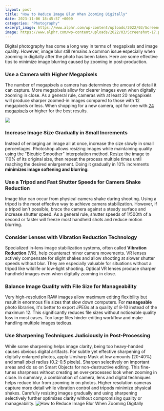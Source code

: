 ```yaml
---
layout: post
title: "How to Reduce Image Blur When Zooming Digitally"
date: 2023-11-06 18:45:57 +0000
categories: "Photography"
excerpt_image: https://www.alphr.com/wp-content/uploads/2022/03/Screenshot-17.png
image: https://www.alphr.com/wp-content/uploads/2022/03/Screenshot-17.png
---
```


Digital photography has come a long way in terms of megapixels and image quality. However, image blur still remains a common issue especially when zooming in digitally after the photo has been taken. Here are some effective tips to minimize image blurring caused by zooming in post-production.
### Use a Camera with Higher Megapixels
The number of megapixels a camera has determines the amount of detail it can capture. More megapixels allow for clearer images even when digitally zooming in close. As a general rule, cameras with at least 20 megapixels will produce sharper zoomed-in images compared to those with 12 megapixels or less. When shopping for a new camera, opt for one with [24 megapixels](https://fistore.mysenprints.com/collection/alaimo) or higher for the best results.

![](https://cdn.nerdschalk.com/wp-content/uploads/2020/06/background-blur-effect-on-zoom-7-a.png)
### Increase Image Size Gradually in Small Increments  
Instead of enlarging an image all at once, increase the size slowly in small percentages. Photoshop allows resizing images while maintaining quality using the "Bicubic Smoother" interpolation method. Resize the image to 110% of its original size, then repeat the process multiple times until reaching the desired enlargement. Doing it gradually in 10% increments **minimizes image softening and blurring**.
### Use a Tripod and Fast Shutter Speeds for Camera Shake Reduction
Image blur can occur from physical camera shake during shooting. Using a tripod is the most effective way to achieve camera stabilization. However, if a tripod isn't possible, brace the camera against a steady surface and increase shutter speed. As a general rule, shutter speeds of 1/500th of a second or faster will freeze most handheld shots and reduce motion blurring. 
### Consider Lenses with Vibration Reduction Technology
Specialized in-lens image stabilization systems, often called **Vibration Reduction** (VR), help counteract minor camera movements. VR lenses actively compensate for slight shakes and allow shooting at slower shutter speeds without blur. They are especially valuable for situations without a tripod like wildlife or low-light shooting. Optical VR lenses produce sharper handheld images even when digitally zooming in close.
### Balance Image Quality with File Size for Manageability  
Very high-resolution RAW images allow maximum editing flexibility but result in enormous file sizes that slow down computers. For **manageable** photo libraries, it's better to export JPEGs at a quality of 8-10 instead of the maximum 12. This significantly reduces file sizes without noticeable quality loss in most cases. Too large files hinder editing workflow and make handling multiple images tedious.
### Use Sharpening Techniques Judiciously in Post-Processing  
While some sharpening helps image clarity, being too heavy-handed causes obvious digital artifacts. For subtle yet effective sharpening of digitally enlarged photos, apply Unsharp Mask at low amounts (20-40%) and small pixel radius (0.2-0.5 pixels). Sharpen selectively on important areas and do so on Smart Objects for non-destructive editing. This fine-tunes sharpness without creating an over-processed look when zooming in close.
In summary, a combination of camera, lens and digital techniques helps reduce blur from zooming in on photos. Higher resolution cameras capture more detail while vibration control and tripods minimize physical shakes. Carefully resizing images gradually and using sharpening selectively further optimizes clarity without compromising quality or manageability.
![How to Reduce Image Blur When Zooming Digitally](https://www.alphr.com/wp-content/uploads/2022/03/Screenshot-17.png)
